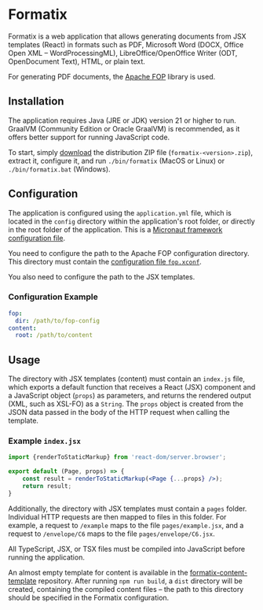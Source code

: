 # Formatix

Formatix is a web application that allows generating documents from JSX templates (React) in formats such as PDF, Microsoft Word (DOCX, Office Open XML –
WordProcessingML), LibreOffice/OpenOffice Writer (ODT, OpenDocument Text), HTML, or plain text.

For generating PDF documents, the [Apache FOP](https://xmlgraphics.apache.org/fop/) library is used.

## Installation

The application requires Java (JRE or JDK) version 21 or higher to run. GraalVM (Community Edition or Oracle GraalVM) is recommended, as it offers better
support for running JavaScript code.

To start, simply [download](https://github.com/jinotaj/Formatix/releases) the distribution ZIP file (`formatix-<version>.zip`), extract it, configure it, and
run `./bin/formatix` (MacOS or Linux) or `./bin/formatix.bat` (Windows).

## Configuration

The application is configured using the `application.yml` file, which is located in the `config` directory within the application's root folder, or directly in
the root folder of the application. This is a [Micronaut framework configuration file](https://docs.micronaut.io/4.6.3/guide/#config).

You need to configure the path to the Apache FOP configuration directory. This directory must contain the [configuration file
`fop.xconf`](https://xmlgraphics.apache.org/fop/2.9/configuration.html).

You also need to configure the path to the JSX templates.

### Configuration Example

```yaml
fop:
  dir: /path/to/fop-config
content:
  root: /path/to/content
```

## Usage

The directory with JSX templates (content) must contain an `index.js` file, which exports a default function that receives a React (JSX) component and a
JavaScript object (`props`) as parameters, and returns the rendered output (XML, such as XSL-FO) as a `String`. The `props` object is created from the JSON data
passed in the body of the HTTP request when calling the template.

### Example `index.jsx`

```jsx
import {renderToStaticMarkup} from 'react-dom/server.browser';

export default (Page, props) => {
    const result = renderToStaticMarkup(<Page {...props} />);
    return result;
}
```

Additionally, the directory with JSX templates must contain a `pages` folder. Individual HTTP requests are then mapped to files in this folder. For example, a
request to `/example` maps to the file `pages/example.jsx`, and a request to `/envelope/C6` maps to the file `pages/envelope/C6.jsx`.

All TypeScript, JSX, or TSX files must be compiled into JavaScript before running the application.

An almost empty template for content is available in the [formatix-content-template](https://github.com/jinotaj/formatix-content-template) repository. After
running `npm run build`, a `dist` directory will be created, containing the compiled content files – the path to this directory should be specified in the
Formatix configuration.
